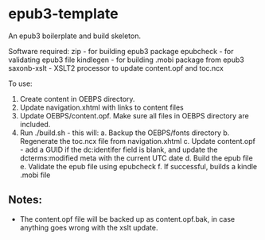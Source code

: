 epub3-template
==============

An epub3 boilerplate and build skeleton.

Software required:
zip - for building epub3 package
epubcheck - for validating epub3 file
kindlegen - for building .mobi package from epub3
saxonb-xslt - XSLT2 processor to update content.opf and toc.ncx

To use:
1. Create content in OEBPS directory. 
2. Update navigation.xhtml with links to content files
3. Update OEBPS/content.opf. Make sure all files in OEBPS directory
   are included.
4. Run ./build.sh - this will:
    a. Backup the OEBPS/fonts directory
    b. Regenerate the toc.ncx file from navigation.xhtml
    c. Update content.opf - add a GUID if the dc:identifer field is blank,
       and update the dcterms:modified meta with the current UTC date
    d. Build the epub file
    e. Validate the epub file using epubcheck
    f. If successful, builds a kindle .mobi file

Notes:
------

* The content.opf file will be backed up as content.opf.bak, in case
  anything goes wrong with the xslt update.

